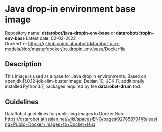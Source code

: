 # Java drop-in environment base image
Repository name: **datarobot/java-dropin-env-base**
or **datarobot/dropin-env-base**
Latest date: 02-02-2022  
Dockerfile: https://github.com/datarobot/datarobot-user-models/blob/master/docker/jre_dropin_env_base/Dockerfile

## Description
This image is used as a base for Java drop in environments.
Based on openjdk:11.0.12-jdk-slim-buster image: Debian 10, JDK 11, additionally installed Python3.7, packages required by the **datarobot-drum** tool.

## Guidelines
DataRobot guidelines for publishing images to Docker Hub
https://datarobot.atlassian.net/wiki/spaces/ENG/pages/927858704/Releasing+Public+Docker+Images+to+Docker+Hub

